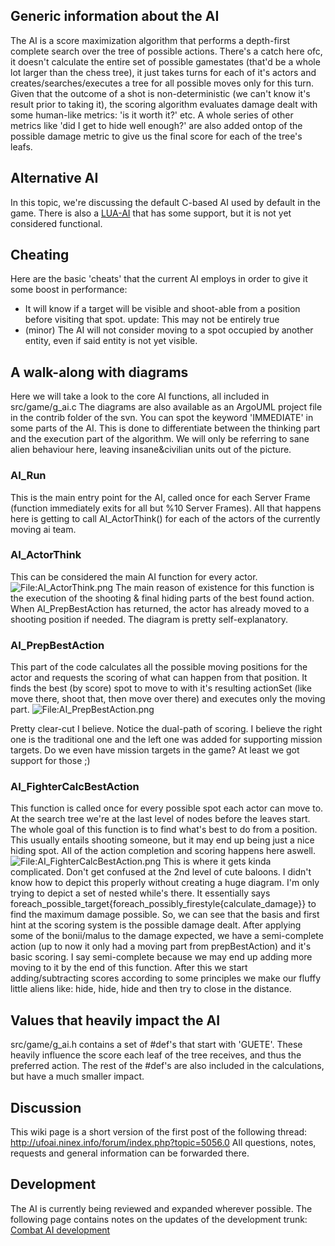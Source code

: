 ## Generic information about the AI

The AI is a score maximization algorithm that performs a depth-first
complete search over the tree of possible actions. There's a catch here
ofc, it doesn't calculate the entire set of possible gamestates (that'd
be a whole lot larger than the chess tree), it just takes turns for each
of it's actors and creates/searches/executes a tree for all possible
moves only for this turn. Given that the outcome of a shot is
non-deterministic (we can't know it's result prior to taking it), the
scoring algorithm evaluates damage dealt with some human-like metrics:
'is it worth it?' etc. A whole series of other metrics like 'did I get
to hide well enough?' are also added ontop of the possible damage metric
to give us the final score for each of the tree's leafs.

## Alternative AI

In this topic, we're discussing the default C-based AI used by default
in the game. There is also a [LUA-AI](LUA-AI "wikilink") that has some
support, but it is not yet considered functional.

## Cheating

Here are the basic 'cheats' that the current AI employs in order to give
it some boost in performance:

- It will know if a target will be visible and shoot-able from a
  position before visiting that spot. update: This may not be entirely
  true
- (minor) The AI will not consider moving to a spot occupied by another
  entity, even if said entity is not yet visible.

## A walk-along with diagrams

Here we will take a look to the core AI functions, all included in
src/game/g_ai.c The diagrams are also available as an ArgoUML project
file in the contrib folder of the svn. You can spot the keyword
'IMMEDIATE' in some parts of the AI. This is done to differentiate
between the thinking part and the execution part of the algorithm. We
will only be referring to sane alien behaviour here, leaving
insane&civilian units out of the picture.

### AI_Run

This is the main entry point for the AI, called once for each Server
Frame (function immediately exits for all but %10 Server Frames). All
that happens here is getting to call AI_ActorThink() for each of the
actors of the currently moving ai team.

### AI_ActorThink

This can be considered the main AI function for every actor.
![<File:AI_ActorThink.png>](AI_ActorThink.png "File:AI_ActorThink.png")
The main reason of existence for this function is the execution of the
shooting & final hiding parts of the best found action. When
AI_PrepBestAction has returned, the actor has already moved to a
shooting position if needed. The diagram is pretty self-explanatory.

### AI_PrepBestAction

This part of the code calculates all the possible moving positions for
the actor and requests the scoring of what can happen from that
position. It finds the best (by score) spot to move to with it's
resulting actionSet (like move there, shoot that, then move over there)
and executes only the moving part.
![<File:AI_PrepBestAction.png>](AI_PrepBestAction.png "File:AI_PrepBestAction.png")

Pretty clear-cut I believe. Notice the dual-path of scoring. I believe
the right one is the traditional one and the left one was added for
supporting mission targets. Do we even have mission targets in the game?
At least we got support for those ;)

### AI_FighterCalcBestAction

This function is called once for every possible spot each actor can move
to. At the search tree we're at the last level of nodes before the
leaves start. The whole goal of this function is to find what's best to
do from a position. This usually entails shooting someone, but it may
end up being just a nice hiding spot. All of the action completion and
scoring happens here aswell.
![<File:AI_FighterCalcBestAction.png>](AI_FighterCalcBestAction.png "File:AI_FighterCalcBestAction.png")
This is where it gets kinda complicated. Don't get confused at the 2nd
level of cute baloons. I didn't know how to depict this properly without
creating a huge diagram. I'm only trying to depict a set of nested
while's there. It essentially says
foreach_possible_target{foreach_possibly_firestyle{calculate_damage}} to
find the maximum damage possible. So, we can see that the basis and
first hint at the scoring system is the possible damage dealt. After
applying some of the bonii/malus to the damage expected, we have a
semi-complete action (up to now it only had a moving part from
prepBestAction) and it's basic scoring. I say semi-complete because we
may end up adding more moving to it by the end of this function. After
this we start adding/subtracting scores according to some principles we
make our fluffy little aliens like: hide, hide, hide and then try to
close in the distance.

## Values that heavily impact the AI

src/game/g_ai.h contains a set of \#def's that start with 'GUETE'. These
heavily influence the score each leaf of the tree receives, and thus the
preferred action. The rest of the \#def's are also included in the
calculations, but have a much smaller impact.

## Discussion

This wiki page is a short version of the first post of the following
thread: <http://ufoai.ninex.info/forum/index.php?topic=5056.0> All
questions, notes, requests and general information can be forwarded
there.

## Development

The AI is currently being reviewed and expanded wherever possible. The
following page contains notes on the updates of the development trunk:
[Combat AI development](Combat_AI_development "wikilink")